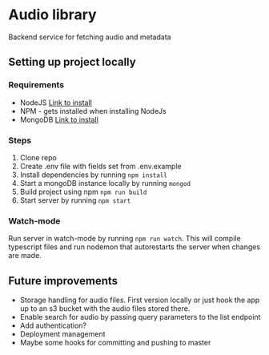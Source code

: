 # Audio library
Backend service for fetching audio and metadata
 
## Setting up project locally
### Requirements
* NodeJS [Link to install](https://nodejs.org/en/download/)
* NPM - gets installed when installing NodeJs
* MongoDB [Link to install](https://docs.mongodb.com/manual/installation/)

### Steps
1. Clone repo
2. Create .env file with fields set from .env.example
3. Install dependencies by running `npm install`
4. Start a mongoDB instance locally by running `mongod`
5. Build project using npm `npm run build`
6. Start server by running `npm start`

### Watch-mode
Run server in watch-mode by running `npm run watch`. This will compile typescript files and run nodemon that autorestarts the server when changes are made. 

## Future improvements
* Storage handling for audio files. First version locally or just hook the app up to an s3 bucket with the audio files stored there. 
* Enable search for audio by passing query parameters to the list endpoint 
* Add authentication? 
* Deployment management
* Maybe some hooks for committing and pushing to master